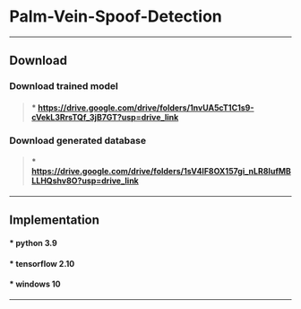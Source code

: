 # Palm-Vein-Spoof-Detection

-----------------------------------------------------------------------------------------------------------------------------

## Download


### Download trained model

>#### * https://drive.google.com/drive/folders/1nvUA5cT1C1s9-cVekL3RrsTQf_3jB7GT?usp=drive_link


### Download generated database

>#### * https://drive.google.com/drive/folders/1sV4lF8OX157gi_nLR8IufMBLLHQshv8O?usp=drive_link

-----------------------------------------------------------------------------------------------------------------------------

## Implementation


#### * python 3.9

#### * tensorflow 2.10

#### * windows 10

-----------------------------------------------------------------------------------------------------------------------------
